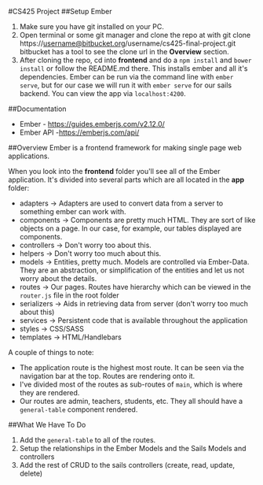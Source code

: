 #CS425 Project
##Setup Ember
1. Make sure you have git installed on your PC.
2. Open terminal or some git manager and clone the repo at with git clone https://username@bitbucket.org/username/cs425-final-project.git
   bitbucket has a tool to see the clone url in the **Overview** section.
3. After cloning the repo, cd into **frontend** and do a `npm install` and `bower install` or follow the README.md there.
   This installs ember and all it's dependencies. Ember can be run via the command line with `ember serve`, but for our case we will run it with
   `ember serve` for our sails backend. You can view the app via `localhost:4200`.

##Documentation
* Ember - https://guides.emberjs.com/v2.12.0/
* Ember API -https://emberjs.com/api/

##Overview
Ember is a frontend framework for making single page web applications. 

When you look into the **frontend** folder you'll see all of the Ember application. It's divided into several parts which are all located in the **app** folder:

* adapters -> Adapters are used to convert data from a server to something ember can work with.
* components -> Components are pretty much HTML. They are sort of like objects on a page. In our case, for example, our tables displayed are components.
* controllers -> Don't worry too about this.
* helpers -> Don't worry too much about this.
* models -> Entities, pretty much. Models are controlled via Ember-Data. They are an abstraction, or simplification of the entities and let us not worry about the details.
* routes -> Our pages. Routes have hierarchy which can be viewed in the `router.js` file in the root folder
* serializers -> Aids in retrieving data from server (don't worry too much about this)
* services -> Persistent code that is available throughout the application
* styles -> CSS/SASS
* templates -> HTML/Handlebars

A couple of things to note:
  * The application route is the highest most route. It can be seen via the navigation bar at the top. Routes are rendering onto it.
  * I've divided most of the routes as sub-routes of `main`, which is where they are rendered.
  * Our routes are admin, teachers, students, etc. They all should have a `general-table` component rendered.


##What We Have To Do
1. Add the `general-table` to all of the routes.
2. Setup the relationships in the Ember Models and the Sails Models and controllers
3. Add the rest of CRUD to the sails controllers (create, read, update, delete)
